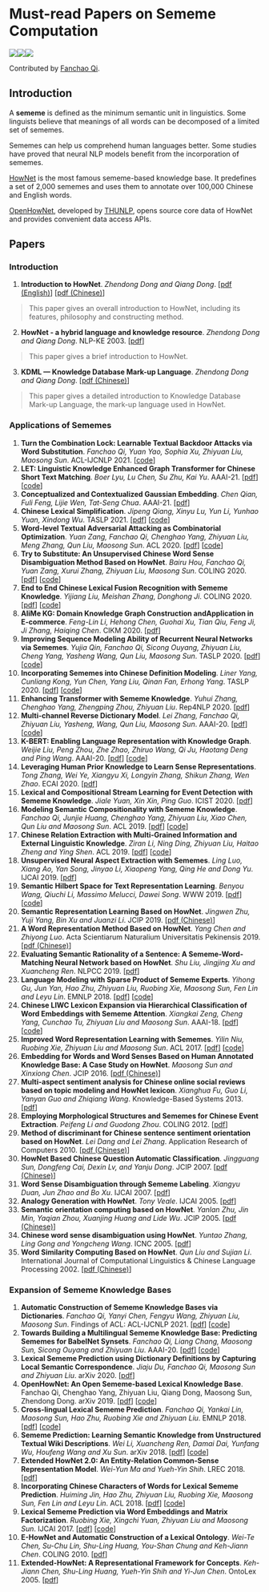 

# Must-read Papers on Sememe Computation

![](https://img.shields.io/github/last-commit/thunlp/SCPapers?color=blue)![](https://img.shields.io/badge/PaperNumber-49-brightgreen)![](https://img.shields.io/badge/PRs-Welcome-red) 

Contributed by [Fanchao Qi](https://github.com/Fanchao-Qi).

## Introduction

A **sememe** is defined as the minimum semantic unit in linguistics. Some linguists believe that meanings of all words can be decomposed of a limited set of sememes. 

Sememes can help us comprehend human languages better. Some studies have proved that neural NLP models benefit from the incorporation of sememes.

[HowNet](http://www.keenage.com/) is the most famous sememe-based  knowledge base. It predefines a set of 2,000 sememes and uses them to annotate over 100,000 Chinese and English words.

[OpenHowNet](https://github.com/thunlp/OpenHowNet), developed by [THUNLP](http://nlp.csai.tsinghua.edu.cn/site2/index.php/en), opens source core data of HowNet and provides convenient data access APIs.


## Papers
### Introduction
1. **Introduction to HowNet**. *Zhendong Dong and Qiang Dong*. [[pdf (English)](http://www.keenage.com/Theory%20and%20practice%20of%20HowNet/04.pdf)] [[pdf (Chinese)](http://www.keenage.com/Theory%20and%20practice%20of%20HowNet/03.pdf)]
 > This paper gives an overall introduction to HowNet, including its features, philosophy and constructing method.

2. **HowNet - a hybrid language and knowledge resource**. *Zhendong Dong and Qiang Dong*. NLP-KE 2003. [[pdf](https://ieeexplore.ieee.org/stamp/stamp.jsp?arnumber=1276017)]
 > This paper gives a brief introduction to HowNet.

3. **KDML — Knowledge Database Mark-up Language**. *Zhendong Dong and Qiang Dong*. [[pdf (Chinese)](http://www.keenage.com/Theory%20and%20practice%20of%20HowNet/07.pdf)]
 > This paper gives a detailed introduction to Knowledge Database Mark-up Language, the mark-up language used in HowNet.

### Applications of Sememes
1. **Turn the Combination Lock: Learnable Textual Backdoor Attacks via Word Substitution**. *Fanchao Qi, Yuan Yao, Sophia Xu, Zhiyuan Liu, Maosong Sun*. ACL-IJCNLP 2021. [[code](https://github.com/thunlp/BkdAtk-LWS)]
1. **LET: Linguistic Knowledge Enhanced Graph Transformer for Chinese Short Text Matching**. *Boer Lyu, Lu Chen, Su Zhu, Kai Yu*. AAAI-21. [[pdf](https://ojs.aaai.org/index.php/AAAI/article/view/17592/17399)] [[code](https://github.com/lbe0613/LET)]
1. **Conceptualized and Contextualized Gaussian Embedding**. *Chen Qian, Fuli Feng, Lijie Wen, Tat-Seng Chua*. AAAI-21. [[pdf](https://www.aaai.org/AAAI21Papers/AAAI-3949.QianC.pdf)] 
1. **Chinese Lexical Simplification**. *Jipeng Qiang, Xinyu Lu, Yun Li, Yunhao Yuan, Xindong Wu*. TASLP 2021. [[pdf](https://ieeexplore.ieee.org/document/9439908)] [[code](https://github.com/luxinyu1/Chinese-LS)]
1. **Word-level Textual Adversarial Attacking as Combinatorial Optimization**. *Yuan Zang, Fanchao Qi, Chenghao Yang, Zhiyuan Liu, Meng Zhang, Qun Liu, Maosong Sun*. ACL 2020. [[pdf](https://arxiv.org/pdf/1910.12196.pdf)] [[code](https://github.com/thunlp/SememePSO-Attack)]
1. **Try to Substitute: An Unsupervised Chinese Word Sense Disambiguation Method Based on HowNet**. *Bairu Hou, Fanchao Qi, Yuan Zang, Xurui Zhang, Zhiyuan Liu, Maosong Sun*. COLING 2020. [[pdf](https://www.aclweb.org/anthology/2020.coling-main.155.pdf)] [[code](https://github.com/thunlp/SememeWSD)]
1. **End to End Chinese Lexical Fusion Recognition with Sememe Knowledge**. *Yijiang Liu, Meishan Zhang, Donghong Ji*. COLING 2020. [[pdf](https://aclanthology.org/2020.coling-main.263.pdf)] [[code](https://github.com/liuyijiang1994/chinese_lexical_fusion)]
1. **AliMe KG: Domain Knowledge Graph Construction andApplication in E-commerce**. *Feng-Lin Li, Hehong Chen, Guohai Xu, Tian Qiu, Feng Ji, Ji Zhang, Haiqing Chen*. CIKM 2020. [[pdf](https://dl.acm.org/doi/pdf/10.1145/3340531.3412685)]
1. **Improving Sequence Modeling Ability of Recurrent Neural Networks via Sememes**. *Yujia Qin, Fanchao Qi, Sicong Ouyang, Zhiyuan Liu, Cheng Yang, Yasheng Wang, Qun Liu, Maosong Sun*. TASLP 2020. [[pdf](https://ieeexplore.ieee.org/stamp/stamp.jsp?tp=&arnumber=9149672)] [[code](https://github.com/thunlp/SememeRNN)]
1. **Incorporating Sememes into Chinese Definition Modeling**. *Liner Yang, Cunliang Kong, Yun Chen, Yang Liu, Qinan Fan, Erhong Yang*. TASLP 2020. [[pdf](https://ieeexplore.ieee.org/document/9072279/)] [[code](https://github.com/blcuicall/AutoDict)]
1. **Enhancing Transformer with Sememe Knowledge**. *Yuhui Zhang, Chenghao Yang, Zhengping Zhou, Zhiyuan Liu*. Rep4NLP 2020. [[pdf](https://www.aclweb.org/anthology/2020.repl4nlp-1.21.pdf)]
1. **Multi-channel Reverse Dictionary Model**. *Lei Zhang, Fanchao Qi, Zhiyuan Liu, Yasheng, Wang, Qun Liu, Maosong Sun*. AAAI-20. [[pdf](https://arxiv.org/pdf/1912.08441.pdf)] [[code](https://github.com/thunlp/MultiRD)]
1. **K-BERT: Enabling Language Representation with Knowledge Graph**. *Weijie Liu, Peng Zhou, Zhe Zhao, Zhiruo Wang, Qi Ju, Haotang Deng and Ping Wang*. AAAI-20. [[pdf](https://ojs.aaai.org/index.php/AAAI/article/view/5681/5537)] [[code](https://github.com/autoliuweijie/K-BERT)]
1. **Leveraging Human Prior Knowledge to Learn Sense Representations**. *Tong Zhang, Wei Ye, Xiangyu Xi, Longyin Zhang, Shikun Zhang, Wen Zhao*. ECAI 2020. [[pdf](http://ecai2020.eu/papers/603_paper.pdf)]
1. **Lexical and Compositional Stream Learning for Event Detection with Sememe Knowledge**. *Jiale Yuan, Xin Xin, Ping Guo*. ICIST 2020. [[pdf](https://ieeexplore.ieee.org/abstract/document/9202312)]
1. **Modeling Semantic Compositionality with Sememe Knowledge**. *Fanchao Qi, Junjie Huang, Chenghao Yang, Zhiyuan Liu, Xiao Chen, Qun Liu and Maosong Sun*. ACL 2019. [[pdf](https://www.aclweb.org/anthology/P19-1571)] [[code](https://github.com/thunlp/Sememe-SC)]
1. **Chinese Relation Extraction with Multi-Grained Information and External Linguistic Knowledge**. *Ziran Li, Ning Ding, Zhiyuan Liu, Haitao Zheng and Ying Shen*. ACL 2019. [[pdf](https://www.aclweb.org/anthology/P19-1430)] [[code](https://github.com/thunlp/Chinese_NRE)]
1. **Unsupervised Neural Aspect Extraction with Sememes**. *Ling Luo, Xiang Ao, Yan Song, Jinyao Li, Xiaopeng Yang, Qing He and Dong Yu*. IJCAI 2019. [[pdf](https://www.ijcai.org/proceedings/2019/0712.pdf)]
1. **Semantic Hilbert Space for Text Representation Learning**. *Benyou Wang, Qiuchi Li, Massimo Melucci, Dawei Song*. WWW 2019. [[pdf](https://dl.acm.org/doi/pdf/10.1145/3308558.3313516)] [[code](https://github.com/wabyking/qnn)]
1. **Semantic Representation Learning Based on HowNet**. *Jingwen Zhu, Yuji Yang, Bin Xu and Juanzi Li*. JCIP 2019. [[pdf (Chinese)](http://jcip.cipsc.org.cn/CN/abstract/abstract2729.shtml#)]
1. **A Word Representation Method Based on HowNet**. *Yang Chen and Zhiyong Luo*. Acta Scientiarum Naturalium Universitatis Pekinensis 2019. [[pdf (Chinese)](http://xbna.pku.edu.cn/CN/abstract/abstract3297.shtml#1)]
1. **Evaluating Semantic Rationality of a Sentence: A Sememe-Word-Matching Neural Network based on HowNet**. *Shu Liu, Jingjing Xu and Xuancheng Ren*. NLPCC 2019. [[pdf](http://tcci.ccf.org.cn/conference/2019/papers/250.pdf)]
1. **Language Modeling with Sparse Product of Sememe Experts**. *Yihong Gu, Jun Yan, Hao Zhu, Zhiyuan Liu, Ruobing Xie, Maosong Sun, Fen Lin and Leyu Lin*. EMNLP 2018. [[pdf](http://aclweb.org/anthology/D18-1493)] [[code](https://github.com/thunlp/SDLM-pytorch)]
1. **Chinese LIWC Lexicon Expansion via Hierarchical Classification of Word Embeddings with Sememe Attention**. *Xiangkai Zeng, Cheng Yang, Cunchao Tu, Zhiyuan Liu and Maosong Sun*. AAAI-18. [[pdf](http://nlp.csai.tsinghua.edu.cn/~lzy/publications/aaai2018_cliwc.pdf)] [[code](https://github.com/thunlp/Auto_CLIWC)]
1. **Improved Word Representation Learning with Sememes**. *Yilin Niu, Ruobing Xie, Zhiyuan Liu and Maosong Sun*. ACL 2017. [[pdf](http://www.aclweb.org/anthology/P17-1187)] [[code](https://github.com/thunlp/SE-WRL)]
1. **Embedding for Words and Word Senses Based on Human Annotated
   Knowledge Base: A Case Study on HowNet**. *Maosong Sun and Xinxiong Chen*. JCIP 2016. [[pdf (Chinese)](http://jcip.cipsc.org.cn/CN/article/downloadArticleFile.do?attachType=PDF&id=2293)]
1. **Multi-aspect sentiment analysis for Chinese online social reviews based on topic modeling and HowNet lexicon**. *Xianghua Fu, Guo Li, Yanyan Guo and Zhiqiang Wang*. Knowledge-Based Systems 2013. [[pdf](https://www.sciencedirect.com/science/article/pii/S0950705112002158)]
1. **Employing Morphological Structures and Sememes for Chinese Event Extraction**. *Peifeng Li and Guodong Zhou*. COLING 2012. [[pdf](https://www.aclweb.org/anthology/C12-1099)]
1. **Method of discriminant for Chinese sentence sentiment orientation based on HowNet**. *Lei Dang and Lei Zhang*. Application Research of Computers 2010. [[pdf (Chinese)](http://www.arocmag.com/getarticle/?aid=0566ec39f836c6d3)]
1. **HowNet Based Chinese Question Automatic Classification**. *Jingguang Sun, Dongfeng Cai, Dexin Lv, and Yanju Dong*. JCIP 2007. [[pdf (Chinese)](http://jcip.cipsc.org.cn/CN/article/downloadArticleFile.do?attachType=PDF&id=703)]
1. **Word Sense Disambiguation through Sememe Labeling**. *Xiangyu Duan, Jun Zhao and Bo Xu*. IJCAI 2007. [[pdf](https://www.aaai.org/Papers/IJCAI/2007/IJCAI07-257.pdf)]
1. **Analogy Generation with HowNet**. *Tony Veale*. IJCAI 2005. [[pdf](https://www.ijcai.org/Proceedings/05/Papers/0620.pdf)]
1. **Semantic orientation computing based on HowNet**. *Yanlan Zhu, Jin Min, Yaqian Zhou, Xuanjing Huang and Lide Wu*. JCIP 2005. [[pdf (Chinese)](http://jcip.cipsc.org.cn/UserFiles/File/678%E5%9F%BA%E4%BA%8EHowNet%E7%9A%84%E8%AF%8D%E6%B1%87%E8%AF%AD%E4%B9%89%E5%80%BE%E5%90%91%E8%AE%A1%E7%AE%97_%E6%9C%B1%E5%AB%A3%E5%B2%9A.pdf)]
1. **Chinese word sense disambiguation using HowNet**. *Yuntao Zhang, Ling Gong and Yongcheng Wang*. ICNC 2005. [[pdf](https://link.springer.com/content/pdf/10.1007%2F11539087_123.pdf)]
1. **Word Similarity Computing Based on HowNet**. *Qun Liu and Sujian Li*. International Journal of Computational Linguistics & Chinese Language Processing 2002. [[pdf (Chinese)](http://sewm.pku.edu.cn/QA/reference/hownet/WordSimilarity/%A1%B6%BB%F9%D3%DA%A3%BC%D6%AA%CD%F8%A3%BE%B5%C4%B4%CA%BB%E3%D3%EF%D2%E5%CF%E0%CB%C6%B6%C8%BC%C6%CB%E3%A1%B7%C2%DB%CE%C4.pdf)]

### Expansion of Sememe Knowledge Bases

1. **Automatic Construction of Sememe Knowledge Bases via Dictionaries**. *Fanchao Qi, Yanyi Chen, Fengyu Wang, Zhiyuan Liu, Maosong Sun*. Findings of ACL: ACL-IJCNLP 2021. [[pdf](https://arxiv.org/pdf/2105.12400)] [[code](https://github.com/thunlp/DictSKB)]
1. **Towards Building a Multilingual Sememe Knowledge Base: Predicting Sememes for BabelNet Synsets**. *Fanchao Qi, Liang Chang, Maosong Sun, Sicong Ouyang and Zhiyuan Liu*. AAAI-20. [[pdf](https://arxiv.org/pdf/1912.01795.pdf)] [[code](https://github.com/thunlp/BabelNet-Sememe-Prediction)]
1. **Lexical Sememe Prediction using Dictionary Definitions by Capturing Local Semantic Correspondence**. *Jiaju Du, Fanchao Qi, Maosong Sun and Zhiyuan Liu*. arXiv 2020. [[pdf](https://arxiv.org/pdf/2001.05954)]
1. **OpenHowNet: An Open Sememe-based Lexical Knowledge Base**. Fanchao Qi, Chenghao Yang, Zhiyuan Liu, Qiang Dong, Maosong Sun, Zhendong Dong. arXiv 2019. [[pdf](https://arxiv.org/pdf/1901.09957.pdf)] [[code](https://github.com/thunlp/OpenHowNet)]
1. **Cross-lingual Lexical Sememe Prediction**. *Fanchao Qi, Yankai Lin, Maosong Sun, Hao Zhu, Ruobing Xie and Zhiyuan Liu*. EMNLP 2018. [[pdf](http://aclweb.org/anthology/D18-1033)] [[code](https://github.com/thunlp/CL-SP)]
1. **Sememe Prediction: Learning Semantic Knowledge from Unstructured Textual Wiki Descriptions**. *Wei Li, Xuancheng Ren, Damai Dai, Yunfang Wu, Houfeng Wang and Xu Sun*. arXiv 2018. [[pdf](https://arxiv.org/pdf/1808.05437)] [[code](https://github.com/lancopku/Sememe_prediction)]
1. **Extended HowNet 2.0: An Entity-Relation Common-Sense Representation Model**. *Wei-Yun Ma and Yueh-Yin Shih*. LREC 2018. [[pdf](http://www.lrec-conf.org/proceedings/lrec2018/pdf/547.pdf)]
1. **Incorporating Chinese Characters of Words for Lexical Sememe Prediction**. *Huiming Jin, Hao Zhu, Zhiyuan Liu, Ruobing Xie, Maosong Sun, Fen Lin and Leyu Lin*. ACL 2018. [[pdf](https://www.aclweb.org/anthology/P18-1227.pdf)] [[code](https://github.com/thunlp/Character-enhanced-Sememe-Prediction)]
1. **Lexical Sememe Prediction via Word Embeddings and Matrix Factorization**. *Ruobing Xie, Xingchi Yuan, Zhiyuan Liu and Maosong Sun*. IJCAI 2017. [[pdf](https://www.ijcai.org/proceedings/2017/0587.pdf)] [[code](https://github.com/thunlp/Sememe_prediction)]
1. **E-HowNet and Automatic Construction of a Lexical Ontology**. *Wei-Te Chen, Su-Chu Lin, Shu-Ling Huang, You-Shan Chung and Keh-Jiann Chen*. COLING 2010. [[pdf](https://aclanthology.info/pdf/C/C10/C10-3012.pdf)]
1. **Extended-HowNet: A Representational Framework for Concepts**. *Keh-Jiann Chen, Shu-Ling Huang, Yueh-Yin Shih and Yi-Jun Chen*. OntoLex 2005. [[pdf](http://www.aclweb.org/anthology/I05-7001)]

